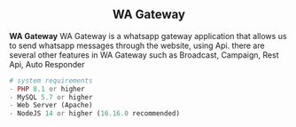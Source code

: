 ## <center>WA Gateway</center>

**WA Gateway** WA Gateway is a whatsapp gateway application that allows us to send whatsapp messages through the website, using Api. there are several other features in WA Gateway such as Broadcast, Campaign, Rest Api, Auto Responder
<br>

```php
# system requirements
- PHP 8.1 or higher
- MySQL 5.7 or higher
- Web Server (Apache)
- NodeJS 14 or higher (16.16.0 recommended)
```


